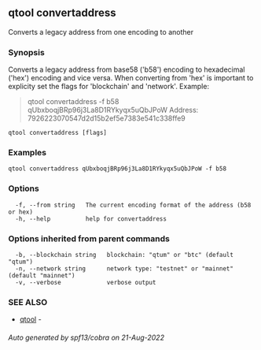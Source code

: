 ## qtool convertaddress

Converts a legacy address from one encoding to another

### Synopsis

Converts a legacy address from base58 ('b58') encoding to hexadecimal ('hex') encoding and vice versa.
When converting from 'hex' is important to explicity set the flags for 'blockchain' and 'network'.
Example:
> qtool convertaddress -f b58 qUbxboqjBRp96j3La8D1RYkyqx5uQbJPoW
Address: 7926223070547d2d15b2ef5e7383e541c338ffe9


```
qtool convertaddress [flags]
```

### Examples

```
qtool convertaddress qUbxboqjBRp96j3La8D1RYkyqx5uQbJPoW -f b58
```

### Options

```
  -f, --from string   The current encoding format of the address (b58 or hex)
  -h, --help          help for convertaddress
```

### Options inherited from parent commands

```
  -b, --blockchain string   blockchain: "qtum" or "btc" (default "qtum")
  -n, --network string      network type: "testnet" or "mainnet" (default "mainnet")
  -v, --verbose             verbose output
```

### SEE ALSO

* [qtool](qtool.md)	 - 

###### Auto generated by spf13/cobra on 21-Aug-2022
